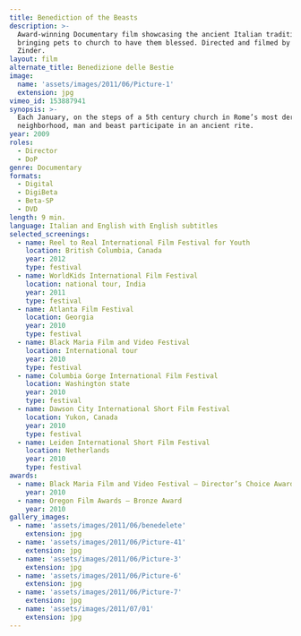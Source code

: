 ```yaml
---
title: Benediction of the Beasts
description: >-
  Award-winning Documentary film showcasing the ancient Italian tradition of
  bringing pets to church to have them blessed. Directed and filmed by Paul
  Zinder.
layout: film
alternate_title: Benedizione delle Bestie
image:
  name: 'assets/images/2011/06/Picture-1'
  extension: jpg
vimeo_id: 153887941
synopsis: >-
  Each January, on the steps of a 5th century church in Rome’s most derelict
  neighborhood, man and beast participate in an ancient rite.
year: 2009
roles:
  - Director
  - DoP
genre: Documentary
formats:
  - Digital
  - DigiBeta
  - Beta-SP
  - DVD
length: 9 min.
language: Italian and English with English subtitles
selected_screenings:
  - name: Reel to Real International Film Festival for Youth
    location: British Columbia, Canada
    year: 2012
    type: festival
  - name: WorldKids International Film Festival
    location: national tour, India
    year: 2011
    type: festival
  - name: Atlanta Film Festival
    location: Georgia
    year: 2010
    type: festival
  - name: Black Maria Film and Video Festival
    location: International tour
    year: 2010
    type: festival
  - name: Columbia Gorge International Film Festival
    location: Washington state
    year: 2010
    type: festival
  - name: Dawson City International Short Film Festival
    location: Yukon, Canada
    year: 2010
    type: festival
  - name: Leiden International Short Film Festival
    location: Netherlands
    year: 2010
    type: festival
awards:
  - name: Black Maria Film and Video Festival – Director’s Choice Award
    year: 2010
  - name: Oregon Film Awards – Bronze Award
    year: 2010
gallery_images:
  - name: 'assets/images/2011/06/benedelete'
    extension: jpg
  - name: 'assets/images/2011/06/Picture-41'
    extension: jpg
  - name: 'assets/images/2011/06/Picture-3'
    extension: jpg
  - name: 'assets/images/2011/06/Picture-6'
    extension: jpg
  - name: 'assets/images/2011/06/Picture-7'
    extension: jpg
  - name: 'assets/images/2011/07/01'
    extension: jpg
---
```

